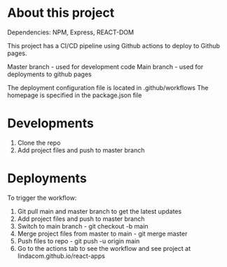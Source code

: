 About this project
==================

Dependencies: NPM, Express, REACT-DOM

This project has a CI/CD pipeline using Github actions to deploy to Github pages.

Master branch - used for development code
Main branch - used for deployments to github pages

The deployment configuration file is located in .github/workflows
The homepage is specified in the package.json file

Developments
==============
1. Clone the repo
2. Add project files and push to master branch

Deployments
===========
To trigger the workflow:
1. Git pull main and master branch to get the latest updates
2. Add project files and push to master branch
3. Switch to main branch - git checkout -b main
4. Merge project files from master to main - git merge master
5. Push files to repo - git push -u origin main
6. Go to the actions tab to see the workflow and see project at lindacom.github.io/react-apps

